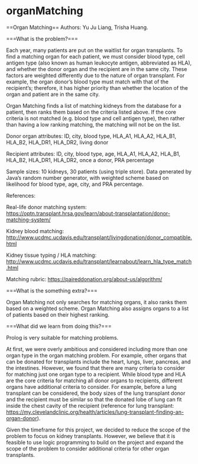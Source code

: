 # organMatching

==Organ Matching==
Authors: Yu Ju Liang, Trisha Huang.

===What is the problem?===

Each year, many patients are put on the waitlist for organ transplants. To find a matching organ for each patient, we must consider blood type, cell antigen type (also known as human leukocyte antigen, abbreviated as HLA), and whether the donor organ and the recipient are in the same city. These factors are weighted differently due to the nature of organ transplant. For example, the organ donor’s blood type must match with that of the recipient’s; therefore, it has higher priority than whether the location of the organ and patient are in the same city. 

Organ Matching finds a list of matching kidneys from the database for a patient, then ranks them based on the criteria listed above. If the core criteria is not matched (e.g. blood type and cell antigen type), then rather than having a low ranking matching, the matching will  not be on the list.

Donor organ attributes:
ID, city, blood type, HLA_A1, HLA_A2, HLA_B1, HLA_B2, HLA_DR1, HLA_DR2, living donor

Recipient attributes:
ID, city, blood type, age, HLA_A1, HLA_A2, HLA_B1, HLA_B2, HLA_DR1, HLA_DR2, once a donor, PRA percentage

Sample sizes: 10 kidneys, 30 patients (using triple store).
Data generated by Java’s random number generator, with weighted scheme based on likelihood for blood type, age, city, and PRA percentage.

References:

Real-life donor matching system: https://optn.transplant.hrsa.gov/learn/about-transplantation/donor-matching-system/

Kidney blood matching: http://www.ucdmc.ucdavis.edu/transplant/livingdonation/donor_compatible.html

Kidney tissue typing / HLA matching: http://www.ucdmc.ucdavis.edu/transplant/learnabout/learn_hla_type_match.html

Matching rubric: https://paireddonation.org/about-us/algorithm/  


===What is the something extra?===

Organ Matching not only searches for matching organs, it also ranks them based on a weighted scheme.
    Organ Matching also assigns organs to a list of patients based on their highest ranking.    

===What did we learn from doing this?===

Prolog is very suitable for matching problems. 

At first, we were overly ambitious and considered including more than one organ type in the organ matching problem. For example, other organs that can be donated for transplants include the heart, lungs, liver, pancreas, and the intestines. However, we found that there are many criteria to consider for matching just one organ type to a recipient. While blood type and HLA are the core criteria for matching all donor organs to recipients, different organs have additional criteria to consider. For example, before a lung transplant can be considered, the body sizes of the lung transplant donor and the recipient must be similar so that the donated lobe of lung can fit inside the chest cavity of the recipient (reference for lung transplant: https://my.clevelandclinic.org/health/articles/lung-transplant-finding-an-organ-donor). 

Given the timeframe for this project, we decided to reduce the scope of the problem to focus on kidney transplants. However, we believe that it is feasible to use logic programming to build on the project and expand the scope of the problem to consider additional criteria for other organ transplants. 

